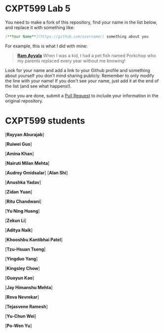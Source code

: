 # CXPT599 Lab 5

You need to make a fork of this repository, find your name in the list below, and replace it with something like:

```md
[**Your Name**](https://github.com/username/) something about you
```

For example, this is what I did with mine:

> [**Ram Ayyala**](https://github.com/ramayyala) When I was a kid, I had a pet fish named Porkchop who my parents replaced every year without me knowing! 

Look for your name and add a link to your Github profile and something about
yourself you don't mind sharing publicly. Remember to only modify the line with your name! If you don't see your name, just add it at the end of the list (and see what happens!).

Once you are done, submit a
[Pull Request](https://docs.github.com/en/github/collaborating-with-pull-requests/proposing-changes-to-your-work-with-pull-requests/about-pull-requests) to include your information in the original
repository.

# CXPT599 students
[**Rayyan Aburajab**]

[**Ruiwei Guo**]

[**Amina	Khan**]

[**Nairuti Milan Mehta**]

[**Audrey Omidsalar**]
[**Alan Shi**]

[**Anushka Yadav**]

[**Zidan	Yuan**]
	
[**Ritu	Chandwani**]

[**Yu Ning Huang**]

[**Zekun Li**]

[**Aditya Naik**]

[**Khooshbu Kantibhai Patel**]

[**Tzu-Hsuan	Tseng**]

[**Yingduo	Yang**]
	
[**Kingsley	Chow**]

[**Guoyun Kao**]

[**Jay Himanshu Mehta**]

[**Reva	Nevrekar**]

[**Tejasvene Ramesh**]

[**Yu-Chun Wei**]

[**Po-Wen Yu**]
